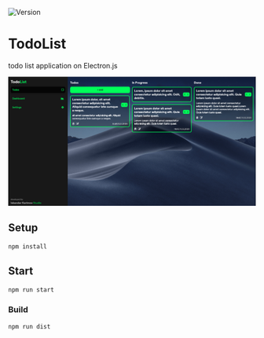 ![Version](https://img.shields.io/badge/version-1.0.0-blue.svg)

# TodoList
todo list application on Electron.js

![TodoList screenshot](screenshots/screenshot.png)

## Setup
```
npm install
```

## Start
```
npm run start
```
### Build
```
npm run dist
```

